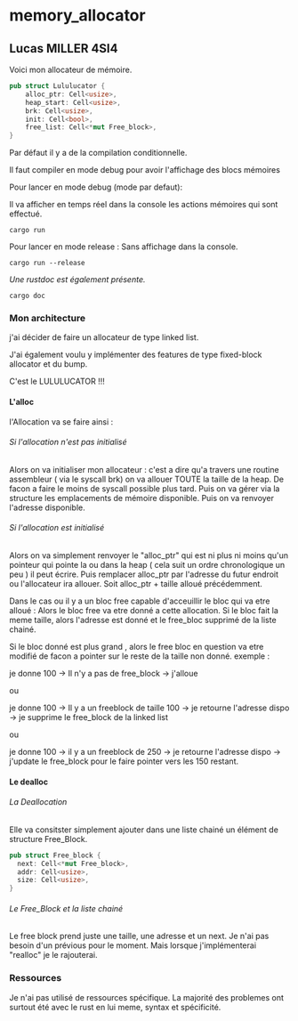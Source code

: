 # memory_allocator

## Lucas MILLER 4SI4

Voici mon allocateur de mémoire.

```rust
pub struct Lululucator {
    alloc_ptr: Cell<usize>,
    heap_start: Cell<usize>,
    brk: Cell<usize>,
    init: Cell<bool>,
    free_list: Cell<*mut Free_block>,
}

```

Par défaut il y a de la compilation conditionnelle.

Il faut compiler en mode debug pour avoir l'affichage des blocs mémoires

Pour lancer en mode debug (mode par defaut):

Il va afficher en temps réel dans la console les actions mémoires qui sont effectué.

```
cargo run
```

Pour lancer en mode release :
Sans affichage dans la console.

```
cargo run --release
```

*Une rustdoc est également présente.*

```
cargo doc
```

### Mon architecture

j'ai décider de faire un allocateur de type linked list. 

J'ai également voulu y implémenter des features de type fixed-block allocator et du bump. 

C'est le LULULUCATOR !!!

#### L'alloc

  l'Allocation va se faire ainsi :

###### Si l'allocation n'est pas initialisé

  Alors on va initialiser mon allocateur :
c'est a dire qu'a travers une routine assembleur ( via le syscall brk) on va allouer TOUTE la taille de la heap. De facon a faire le moins de syscall possible plus tard.
Puis on va gérer via la structure les emplacements de mémoire disponible.
Puis on va renvoyer l'adresse disponible.

###### Si l'allocation est initialisé

  Alors on va simplement renvoyer le "alloc_ptr" qui est ni plus ni moins qu'un pointeur qui pointe la ou dans la heap ( cela suit un ordre chronologique un peu ) il peut écrire.
Puis remplacer alloc_ptr par l'adresse du futur endroit ou l'allocateur ira allouer. Soit alloc_ptr + taille alloué précédemment.

Dans le cas ou il y a un bloc free capable d'acceuillir le bloc qui va etre alloué :
Alors le bloc free va etre donné a cette allocation.
Si le bloc fait la meme taille, alors l'adresse est donné et le free_bloc supprimé de la liste chainé.

Si le bloc donné est plus grand , alors le free bloc en question va etre modifié de facon a pointer sur le reste de la taille non donné.
exemple :

je donne 100 -> Il n'y a pas de free_block -> j'alloue

ou

je donne 100 -> Il y a un freeblock de taille 100 -> je retourne l'adresse dispo -> je supprime le free_block de la linked list

ou

je donne 100 -> il y a un freeblock de 250 -> je retourne l'adresse dispo -> j'update le free_block pour le faire pointer vers les 150 restant. 


#### Le dealloc

###### La Deallocation  

  Elle va consitster simplement ajouter dans une liste chainé un élément de structure Free_Block.

  ```rust
pub struct Free_block {
    next: Cell<*mut Free_block>,
    addr: Cell<usize>,
    size: Cell<usize>,
}

```

###### Le Free_Block et la liste chainé  

Le free block prend juste une taille, une adresse et un next.
Je n'ai pas besoin d'un prévious pour le moment.
Mais lorsque j'implémenterai "realloc" je le rajouterai.

### Ressources

Je n'ai pas utilisé de ressources spécifique. La majorité des problemes ont surtout été avec le rust en lui meme, syntax et spécificité.
